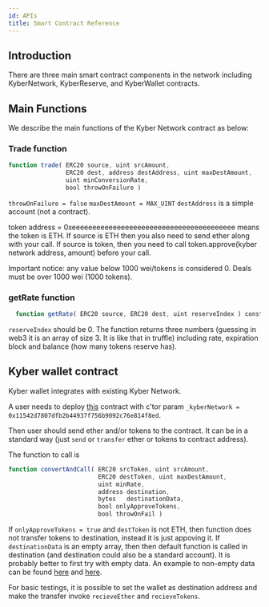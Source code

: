```yaml
---
id: APIs
title: Smart Contract Reference
---
```

## Introduction

There are three main smart contract components in the network including KyberNetwork, KyberReserve, and KyberWallet contracts.

## Main Functions

We describe the main functions of the Kyber Network contract as below:

### Trade function
```js
function trade( ERC20 source, uint srcAmount,
                ERC20 dest, address destAddress, uint maxDestAmount,
                uint minConversionRate,
                bool throwOnFailure )
```

`throwOnFailure = false`
`maxDestAmount = MAX_UINT`
`destAddress` is a simple account (not a contract).


token address = 0xeeeeeeeeeeeeeeeeeeeeeeeeeeeeeeeeeeeeeeee means the token is ETH.
If source is ETH then you also need to send ether along with your call.
If source is token, then you need to call token.approve(kyber network address, amount) before your call.

Important notice: any value below 1000 wei/tokens is considered 0. Deals must be over 1000 wei (1000 tokens).

### getRate function

```js
  function getRate( ERC20 source, ERC20 dest, uint reserveIndex ) constant returns( uint rate, uint expBlock, uint balance );
```

`reserveIndex` should be 0.
The function returns three numbers (guessing in web3 it is an array of size 3. It is like that in truffle) including rate, expiration block and balance (how many tokens reserve has).


## Kyber wallet contract

Kyber wallet integrates with existing Kyber Network.

A user needs to deploy [this](https://github.com/KyberNetwork/smart-contracts/blob/master/contracts/KyberWallet.sol) contract with c'tor param
`_kyberNetwork = 0x11542d7807dfb2b44937f756b9092c76e814f8ed`.

Then user should send ether and/or tokens to the contract. It can be in a standard way (just `send` or `transfer` ether or tokens to contract address).

The function to call is
```js
function convertAndCall( ERC20 srcToken, uint srcAmount,
                         ERC20 destToken, uint maxDestAmount,
                         uint minRate,
                         address destination,
                         bytes   destinationData,
                         bool onlyApproveTokens,
                         bool throwOnFail )
```

If `onlyApproveTokens = true` and `destToken` is not ETH, then function does not transfer tokens to destination, instead it is just appoving it.
If `destinationData` is an empty array, then then default function is called in destination (and destination could also be a standard account).
It is probably better to first try with empty data.
An example to non-empty data can be found [here](https://github.com/KyberNetwork/smart-contracts/blob/master/test/firstscenario.js#L364) and [here](https://github.com/KyberNetwork/smart-contracts/blob/master/test/firstscenario.js#L391).

For basic testings, it is possible to set the wallet as destination address and make the transfer invoke `recieveEther` and `recieveTokens`.
